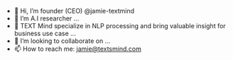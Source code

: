 - 👋 Hi, I’m founder (CEO) @jamie-textmind
- 👀 I’m A.I researcher ...
- 🌱 TEXT Mind specialize in NLP processing and bring valuable insight for business use case ...
- 💞️ I’m looking to collaborate on ...
- 📫 How to reach me: jamie@textsmind.com

<!---
jamie-textmind/jamie-textmind is a ✨ special ✨ repository because its `README.md` (this file) appears on your GitHub profile.
You can click the Preview link to take a look at your changes.
--->
